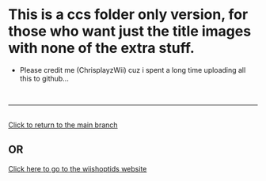 # This is a ccs folder only version, for those who want just the title images with none of the extra stuff.

- Please credit me (ChrisplayzWii) cuz i spent a long time uploading all this to github...

<br><hr><br>
<a href="https://github.com/ChrisplayzYT/wiishopTIDS/tree/main">Click to return to the main branch</a>
<br>
<h2>OR</h2>
<a href="https://chrisplayzyt.github.io/wiishopTIDS/">Click here to go to the wiishoptids website</a>
